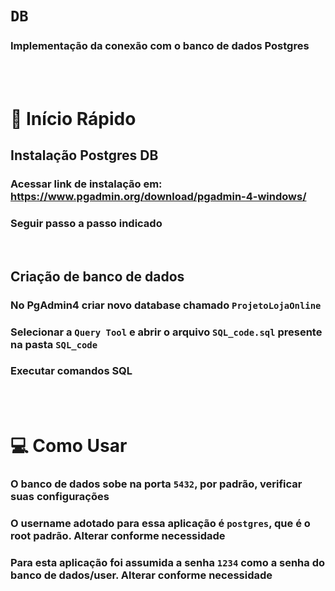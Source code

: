 # `DB`
### Implementação da conexão com o banco de dados Postgres

<br/>
<br/>

# 🏁 Início Rápido
## Instalação Postgres DB
### Acessar link de instalação em: https://www.pgadmin.org/download/pgadmin-4-windows/
### Seguir passo a passo indicado 

<br/>

## Criação de banco de dados
### No PgAdmin4 criar novo database chamado `ProjetoLojaOnline`
### Selecionar a `Query Tool` e abrir o arquivo `SQL_code.sql` presente na pasta `SQL_code`
### Executar comandos SQL

<br/>
<br/>

# 💻 Como Usar
### O banco de dados sobe na porta `5432`, por padrão, verificar suas configurações
### O username adotado para essa aplicação é `postgres`, que é o root padrão. Alterar conforme necessidade
### Para esta aplicação foi assumida a senha `1234` como a senha do banco de dados/user. Alterar conforme necessidade 
<br/>